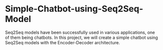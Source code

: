 # Simple-Chatbot-using-Seq2Seq-Model
Seq2Seq models have been successfully used in various applications, one of them being chatbots. In this project, we will create a simple chatbot using Seq2Seq models with the Encoder-Decoder architecture.
